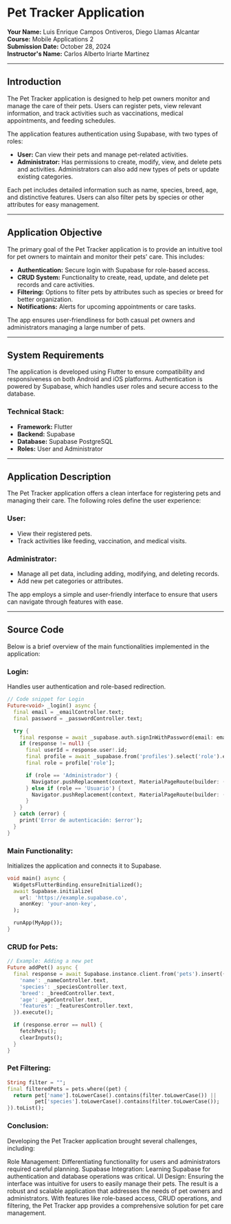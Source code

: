 # Pet Tracker Application

**Your Name:** Luis Enrique Campos Ontiveros, Diego Llamas Alcantar  
**Course:** Mobile Applications 2  
**Submission Date:** October 28, 2024  
**Instructor's Name:** Carlos Alberto Iriarte Martinez  

---

## Introduction

The Pet Tracker application is designed to help pet owners monitor and manage the care of their pets. Users can register pets, view relevant information, and track activities such as vaccinations, medical appointments, and feeding schedules. 

The application features authentication using Supabase, with two types of roles:

- **User:** Can view their pets and manage pet-related activities.
- **Administrator:** Has permissions to create, modify, view, and delete pets and activities. Administrators can also add new types of pets or update existing categories.

Each pet includes detailed information such as name, species, breed, age, and distinctive features. Users can also filter pets by species or other attributes for easy management.

---

## Application Objective

The primary goal of the Pet Tracker application is to provide an intuitive tool for pet owners to maintain and monitor their pets' care. This includes:

- **Authentication:** Secure login with Supabase for role-based access.
- **CRUD System:** Functionality to create, read, update, and delete pet records and care activities.
- **Filtering:** Options to filter pets by attributes such as species or breed for better organization.
- **Notifications:** Alerts for upcoming appointments or care tasks.

The app ensures user-friendliness for both casual pet owners and administrators managing a large number of pets.

---

## System Requirements

The application is developed using Flutter to ensure compatibility and responsiveness on both Android and iOS platforms. Authentication is powered by Supabase, which handles user roles and secure access to the database.

### Technical Stack:
- **Framework:** Flutter
- **Backend:** Supabase
- **Database:** Supabase PostgreSQL
- **Roles:** User and Administrator

---

## Application Description

The Pet Tracker application offers a clean interface for registering pets and managing their care. The following roles define the user experience:

### **User:**
- View their registered pets.
- Track activities like feeding, vaccination, and medical visits.

### **Administrator:**
- Manage all pet data, including adding, modifying, and deleting records.
- Add new pet categories or attributes.

The app employs a simple and user-friendly interface to ensure that users can navigate through features with ease.

---

## Source Code

Below is a brief overview of the main functionalities implemented in the application:

### **Login:**
Handles user authentication and role-based redirection.  
```dart
// Code snippet for Login
Future<void> _login() async {
  final email = _emailController.text;
  final password = _passwordController.text;

  try {
    final response = await _supabase.auth.signInWithPassword(email: email, password: password);
    if (response != null) {
      final userId = response.user!.id;
      final profile = await _supabase.from('profiles').select('role').eq('id', userId).single();
      final role = profile['role'];

      if (role == 'Administrador') {
        Navigator.pushReplacement(context, MaterialPageRoute(builder: (context) => AdministradorPage()));
      } else if (role == 'Usuario') {
        Navigator.pushReplacement(context, MaterialPageRoute(builder: (context) => UsuarioPage()));
      }
    }
  } catch (error) {
    print('Error de autenticación: $error');
  }
}
```

### **Main Functionality:**
Initializes the application and connects it to Supabase.
```dart
void main() async {
  WidgetsFlutterBinding.ensureInitialized();
  await Supabase.initialize(
    url: 'https://example.supabase.co',
    anonKey: 'your-anon-key',
  );

  runApp(MyApp());
}
```
### **CRUD for Pets:**
```dart
// Example: Adding a new pet
Future addPet() async {
  final response = await Supabase.instance.client.from('pets').insert({
    'name': _nameController.text,
    'species': _speciesController.text,
    'breed': _breedController.text,
    'age': _ageController.text,
    'features': _featuresController.text,
  }).execute();

  if (response.error == null) {
    fetchPets();
    clearInputs();
  }
}
```

### **Pet Filtering:**
```dart
String filter = "";
final filteredPets = pets.where((pet) {
  return pet['name'].toLowerCase().contains(filter.toLowerCase()) ||
         pet['species'].toLowerCase().contains(filter.toLowerCase());
}).toList();
```

### **Conclusion:**
Developing the Pet Tracker application brought several challenges, including:

Role Management: Differentiating functionality for users and administrators required careful planning.
Supabase Integration: Learning Supabase for authentication and database operations was critical.
UI Design: Ensuring the interface was intuitive for users to easily manage their pets.
The result is a robust and scalable application that addresses the needs of pet owners and administrators. With features like role-based access, CRUD operations, and filtering, the Pet Tracker app provides a comprehensive solution for pet care management.
